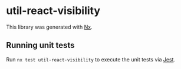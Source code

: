 # util-react-visibility

This library was generated with [Nx](https://nx.dev).

## Running unit tests

Run `nx test util-react-visibility` to execute the unit tests via [Jest](https://jestjs.io).
